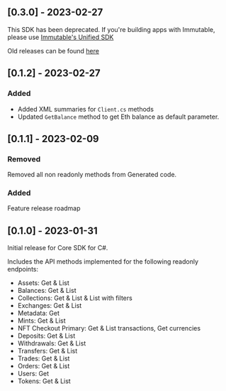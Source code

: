 ## [0.3.0] - 2023-02-27

This SDK has been deprecated. If you're building apps with Immutable, please use [Immutable's Unified SDK](https://github.com/immutable/ts-immutable-sdk)

Old releases can be found [here](https://github.com/immutable/imx-core-sdk-csharp/releases)

## [0.1.2] - 2023-02-27

### Added
 
- Added XML summaries for `Client.cs` methods
- Updated `GetBalance` method to get Eth balance as default parameter.

## [0.1.1] - 2023-02-09

### Removed

Removed all non readonly methods from Generated code.

### Added
 
Feature release roadmap

## [0.1.0] - 2023-01-31

Initial release for Core SDK for C#.

Includes the API methods implemented for the following readonly endpoints:
  - Assets: Get & List
  - Balances: Get & List
  - Collections: Get & List & List with filters
  - Exchanges: Get & List
  - Metadata: Get
  - Mints: Get & List
  - NFT Checkout Primary: Get & List transactions, Get currencies
  - Deposits: Get & List
  - Withdrawals: Get & List
  - Transfers: Get & List
  - Trades: Get & List
  - Orders: Get & List
  - Users: Get
  - Tokens: Get & List
